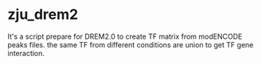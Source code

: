 # zju_drem2
It's a script prepare for DREM2.0 to create TF matrix from modENCODE peaks files.
the same TF from different conditions are union to get TF gene interaction.


